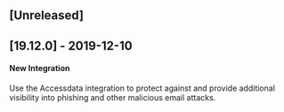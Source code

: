 ## [Unreleased]


## [19.12.0] - 2019-12-10
#### New Integration
Use the Accessdata integration to protect against and provide additional visibility into phishing and other malicious email attacks.